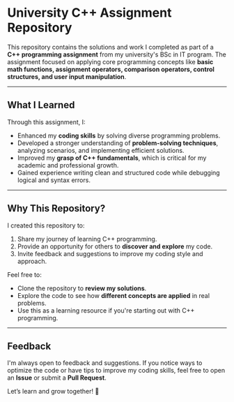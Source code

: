 # University C++ Assignment Repository  

This repository contains the solutions and work I completed as part of a **C++ programming assignment** from my university's BSc in IT program. The assignment focused on applying core programming concepts like **basic math functions, assignment operators, comparison operators, control structures, and user input manipulation**.  

---

## What I Learned  

Through this assignment, I:  
- Enhanced my **coding skills** by solving diverse programming problems.  
- Developed a stronger understanding of **problem-solving techniques**, analyzing scenarios, and implementing efficient solutions.  
- Improved my **grasp of C++ fundamentals**, which is critical for my academic and professional growth.  
- Gained experience writing clean and structured code while debugging logical and syntax errors.  

---

## Why This Repository?  

I created this repository to:  
1. Share my journey of learning C++ programming.  
2. Provide an opportunity for others to **discover and explore** my code.  
3. Invite feedback and suggestions to improve my coding style and approach.  

Feel free to:  
- Clone the repository to **review my solutions**.  
- Explore the code to see how **different concepts are applied** in real problems.  
- Use this as a learning resource if you're starting out with C++ programming.  

---

## Feedback  

I'm always open to feedback and suggestions. If you notice ways to optimize the code or have tips to improve my coding skills, feel free to open an **Issue** or submit a **Pull Request**.  

Let’s learn and grow together! 🚀
